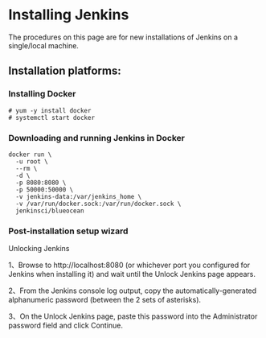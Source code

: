 # Installing Jenkins 

The procedures on this page are for new installations of Jenkins on a single/local machine.


## Installation platforms:

### Installing Docker
```
# yum -y install docker
# systemctl start docker
```

### Downloading and running Jenkins in Docker
```
docker run \
  -u root \
  --rm \
  -d \
  -p 8080:8080 \
  -p 50000:50000 \
  -v jenkins-data:/var/jenkins_home \
  -v /var/run/docker.sock:/var/run/docker.sock \
  jenkinsci/blueocean
```

### Post-installation setup wizard

Unlocking Jenkins

1、Browse to http://localhost:8080 (or whichever port you configured for Jenkins when installing it) and wait until the Unlock Jenkins page appears.

2、From the Jenkins console log output, copy the automatically-generated alphanumeric password (between the 2 sets of asterisks).

3、On the Unlock Jenkins page, paste this password into the Administrator password field and click Continue.